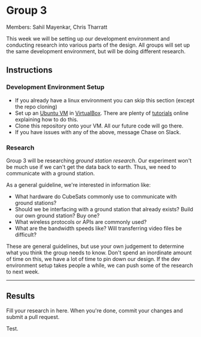 # Group 3

Members: Sahil Mayenkar, Chris Tharratt

This week we will be setting up our development environment and conducting research into various parts of the design. All groups will set up the same development environment, but will be doing different research. 

## Instructions
### Development Environment Setup
 - If you already have a linux environment you can skip this section (except the repo cloning)
 - Set up an [Ubuntu VM](https://ubuntu.com/) in [VirtualBox](https://www.virtualbox.org/wiki/Downloads). There are plenty of [tutorials](https://www.nakivo.com/blog/install-ubuntu-on-virtualbox-virtual-machine/) online explaining how to do this.
 - Clone this repository onto your VM. All our future code will go there. 
 - If you have issues with any of the above, message Chase on Slack. 

### Research
Group 3 will be researching *ground station research*. Our experiment won't be much use if we can't get the data back to earth. Thus, we need to communicate with a ground station. 

As a general guideline, we're interested in information like:
 - What hardware do CubeSats commonly use to communicate with ground stations?
 - Should we be interfacing with a ground station that already exists? Build our own ground station? Buy one? 
 - What wireless protocols or APIs are commonly used?
 - What are the bandwidth speeds like? Will transferring video files be difficult?

These are general guidelines, but use your own judgement to determine what you think the group needs to know. Don't spend an inordinate amount of time on this, we have a lot of time to pin down our design. If the dev environment setup takes people a while, we can push some of the research to next week. 

 ---
 
 ## Results
 
 Fill your research in here. When you're done, commit your changes and submit a pull request. 

 Test.
